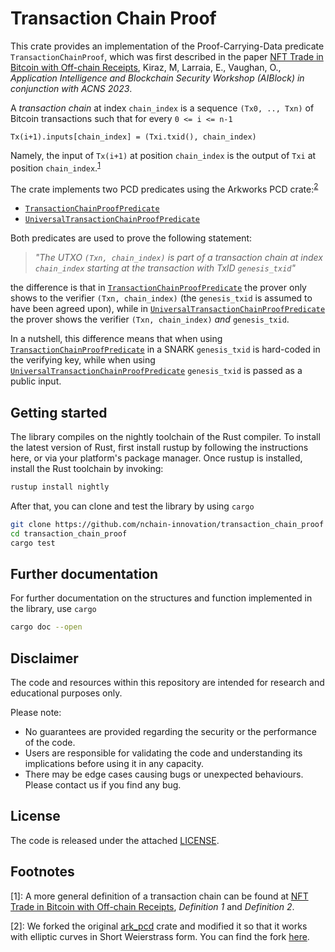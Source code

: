 # Transaction Chain Proof

This crate provides an implementation of the Proof-Carrying-Data predicate `TransactionChainProof`, which was first described in the paper [NFT Trade in Bitcoin with Off-chain Receipts](https://eprint.iacr.org/2023/697), Kiraz, M, Larraia, E., Vaughan, O., _Application Intelligence and Blockchain Security Workshop (AIBlock) in conjunction with ACNS 2023_.

A _transaction chain_ at index `chain_index` is a sequence `(Tx0, .., Txn)` of Bitcoin transactions such that for every `0 <= i <= n-1`

```
Tx(i+1).inputs[chain_index] = (Txi.txid(), chain_index)
```

Namely, the input of `Tx(i+1)` at position `chain_index` is the output of `Txi` at position `chain_index`.<sup><a href="#footnote1">1</a></sup>

The crate implements two PCD predicates using the Arkworks PCD crate:<sup><a href="#footnote2">2</a></sup>
- [`TransactionChainProofPredicate`](./src/predicates/tcp.rs#L57)
- [`UniversalTransactionChainProofPredicate`](./src/predicates/universal_tcp.rs#L57)

Both predicates are used to prove the following statement: 

> _"The UTXO `(Txn, chain_index)` is part of a transaction chain at index `chain_index` starting at the transaction with TxID `genesis_txid`"_ 

the difference is that in [`TransactionChainProofPredicate`](./src/predicates/tcp.rs#L57) the prover only shows to the verifier `(Txn, chain_index)` (the `genesis_txid` is assumed to have been agreed upon), while in [`UniversalTransactionChainProofPredicate`](./src/predicates/universal_tcp.rs#L57) the prover shows the verifier `(Txn, chain_index)` _and_ `genesis_txid`.

In a nutshell, this difference means that when using [`TransactionChainProofPredicate`](./src/predicates/tcp.rs#L57) in a SNARK `genesis_txid` is hard-coded in the verifying key, while when using [`UniversalTransactionChainProofPredicate`](./src/predicates/universal_tcp.rs#L57) `genesis_txid` is passed as a public input.

## Getting started

The library compiles on the nightly toolchain of the Rust compiler.
To install the latest version of Rust, first install rustup by following the instructions here, or via your platform's package manager. Once rustup is installed, install the Rust toolchain by invoking:

```bash
rustup install nightly
```

After that, you can clone and test the library by using `cargo`

```bash
git clone https://github.com/nchain-innovation/transaction_chain_proof
cd transaction_chain_proof
cargo test
```

## Further documentation

For further documentation on the structures and function implemented in the library, use `cargo`

```bash
cargo doc --open
```

## Disclaimer

The code and resources within this repository are intended for research and educational purposes only.

Please note:

- No guarantees are provided regarding the security or the performance of the code.
- Users are responsible for validating the code and understanding its implications before using it in any capacity.
- There may be edge cases causing bugs or unexpected behaviours. Please contact us if you find any bug.

## License

The code is released under the attached [LICENSE](./LICENSE.txt).

## Footnotes

[<a name="footnote1">1</a>]: A more general definition of a transaction chain can be found at [NFT Trade in Bitcoin with Off-chain Receipts](https://eprint.iacr.org/2023/697), _Definition 1_ and _Definition 2_.

[<a name="footnote2">2</a>]: We forked the original [ark_pcd](https://github.com/arkworks-rs/pcd) crate and modified it so that it works with elliptic curves in Short Weierstrass form. You can find the fork [here](https://github.com/BarbacoviF/pcd/tree/barbacovif/use-short-weierstrass-curve).


